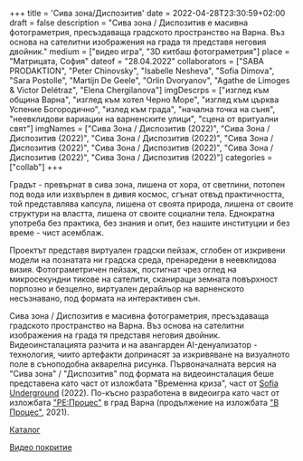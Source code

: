 +++
title = 'Сива зона/Диспозитив'
date = 2022-04-28T23:30:59+02:00
draft = false
description = "Сива зона / Диспозитив е масивна фотограметрия, пресъздаваща градското пространство на Варна. Въз основа на сателитни изображения на града тя представя неговия двойник."
medium = ["видео игра", "3D китбаш фотограметрия"]
place = "Матрицата, София"
dateof = "28.04.2022"
collaborators = ["SABA PRODAKTION", "Peter Chinovsky", "Isabelle Nesheva", "Sofia Dimova", "Sara Postolle", "Martijn De Geele", "Orlin Dvoryanov", "Agathe de Limoges & Victor Delétraz", "Elena Chergilanova"]
imgDescrps = ["изглед към община Варна", "изглед към хотел Черно Море", "изглед към църква Успение Богородично", "излед към града", "начална точка на съня", "неевклидови вариации на варненските улици", "сцена от вритуални свят"]
imgNames = ["Сива Зона / Диспозитив (2022)", "Сива Зона / Диспозитив (2022)", "Сива Зона / Диспозитив (2022)", "Сива Зона / Диспозитив (2022)", "Сива Зона / Диспозитив (2022)", "Сива Зона / Диспозитив (2022)", "Сива Зона / Диспозитив (2022)"]
categories = ["collab"]
+++

Градът - превърнат в сива зона, лишена от хора, от светлини, потопен под вода или изхвърлен в дивия космос, сгънат отвъд практичността, той представлява капсула, лишена от своята природа, лишена от своите структури на властта, лишена от своите социални тела. Еднократна употреба без практика, без знания и опит, без нашите институции и без време - чист асемблаж. 

Проектът представя виртуален градски пейзаж, сглобен от изкривени модели на познатата ни градска среда, пренаредени в неевклидова визия. Фотограметричен пейзаж, постигнат чрез оглед на микросекундни тикове на сателити, сканиращи земната повърхност порпозно и безцелно, виртуален дерайльор на варненското несъзнавано, под формата на интерактивен сън.

Сива зона / Диспозитив е масивна фотограметрия, пресъздаваща градското пространство на Варна. Въз основа на сателитни изображения на града тя представя неговия двойник. Видеоинсталацията разчита и на авангарден AI-денуализатор - технология, чиито артефакти допринасят за изкривяване на визуалното поле в съноподобна акварелна рисунка. Първоначалната версия на "Сива зона" / "Диспозитив" под формата на видеоинсталация беше представена като част от изложбата "Временна криза", част от [Sofia Underground](https://sofiaunderground.com/%d0%b0%d1%80%d1%85%d0%b8%d0%b2/su-x0xx/) (2022). По-късно разработена в видеоигра като част от изложбата ["РЕ:Процес"](https://newdegeneration.xyz/work/re-process/) в град Варна (продължение на изложбата ["В Процес"](https://newdegeneration.xyz/work/in-process/), 2021).

[Каталог](https://openartfiles.bg/bg/files/download/2766/221207-115215_TEMPORARY%20CRISIS%20PROGRAM.pdf)

[Видео покритие](https://www.youtube.com/watch?v=EKn5Dzx3NxA)

